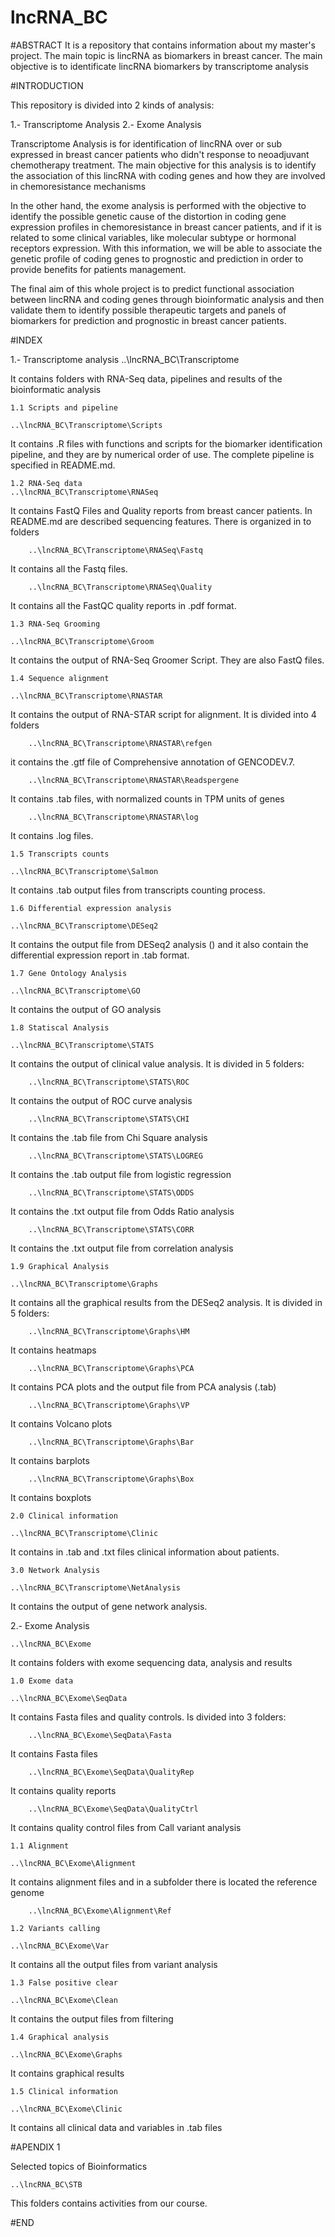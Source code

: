 # lncRNA_BC

#ABSTRACT
It is a repository that contains information about my master's project. The main topic is lincRNA as biomarkers in breast cancer. The main objective is to identificate lincRNA biomarkers by transcriptome analysis

#INTRODUCTION

This repository is divided into 2 kinds of analysis:

1.- Transcriptome Analysis
2.- Exome Analysis


Transcriptome Analysis is for identification of lincRNA over or sub expressed in breast cancer patients who didn't response to neoadjuvant chemotherapy treatment. The main objective for this analysis is to identify the association of this lincRNA with coding genes and how they are involved in chemoresistance mechanisms

In the other hand, the exome analysis is performed with the objective to identify the possible genetic cause of the distortion in coding gene expression profiles in chemoresistance in breast cancer patients, and if it is related to some clinical variables, like molecular subtype or hormonal receptors expression. With this information, we will be able to associate the genetic profile of coding genes to prognostic and prediction in order to provide benefits for patients management.

The final aim of this whole project is to predict functional association between lincRNA and coding genes through bioinformatic analysis and then validate them to identify possible therapeutic targets and panels of biomarkers for prediction and prognostic in breast cancer patients.

#INDEX

1.- Transcriptome analysis
	..\lncRNA_BC\Transcriptome

It contains folders with RNA-Seq data, pipelines and results of the bioinformatic analysis

	1.1 Scripts and pipeline

	..\lncRNA_BC\Transcriptome\Scripts

It contains .R files with functions and scripts for the biomarker identification pipeline, and they are by numerical order of use. The complete pipeline is specified in README.md.

	1.2 RNA-Seq data
	..\lncRNA_BC\Transcriptome\RNASeq

It contains FastQ Files and Quality reports from breast cancer patients. In README.md are described sequencing features. There is organized in to folders
		
		..\lncRNA_BC\Transcriptome\RNASeq\Fastq

It contains all the Fastq files.

		..\lncRNA_BC\Transcriptome\RNASeq\Quality

It contains all the FastQC quality reports in .pdf format.

	1.3 RNA-Seq Grooming

	..\lncRNA_BC\Transcriptome\Groom

It contains the output of RNA-Seq Groomer Script. They are also FastQ files.

	1.4 Sequence alignment

	..\lncRNA_BC\Transcriptome\RNASTAR

It contains the output of RNA-STAR script for alignment. It is divided into 4 folders

		..\lncRNA_BC\Transcriptome\RNASTAR\refgen

it contains the .gtf file of Comprehensive annotation of GENCODEV.7.

		..\lncRNA_BC\Transcriptome\RNASTAR\Readspergene

It contains .tab files, with normalized counts in TPM units of genes

		..\lncRNA_BC\Transcriptome\RNASTAR\log

It contains .log files.

	1.5 Transcripts counts

	..\lncRNA_BC\Transcriptome\Salmon

It contains .tab output files from transcripts counting process.

	1.6 Differential expression analysis

	..\lncRNA_BC\Transcriptome\DESeq2

It contains the output file from DESeq2 analysis () and it also contain the differential expression report in .tab format.

	1.7 Gene Ontology Analysis

	..\lncRNA_BC\Transcriptome\GO

It contains the output of GO analysis

	1.8 Statiscal Analysis

	..\lncRNA_BC\Transcriptome\STATS

It contains the output of clinical value analysis. It is divided in 5 folders:

		..\lncRNA_BC\Transcriptome\STATS\ROC

It contains the output of ROC curve analysis

		..\lncRNA_BC\Transcriptome\STATS\CHI

It contains the .tab file from Chi Square analysis

		..\lncRNA_BC\Transcriptome\STATS\LOGREG

It contains the .tab output file from logistic regression

		..\lncRNA_BC\Transcriptome\STATS\ODDS

It contains the .txt output file from Odds Ratio analysis

		..\lncRNA_BC\Transcriptome\STATS\CORR

It contains the .txt output file from correlation analysis

	1.9 Graphical Analysis

	..\lncRNA_BC\Transcriptome\Graphs

It contains all the graphical results from the DESeq2 analysis. It is divided in 5 folders:

		..\lncRNA_BC\Transcriptome\Graphs\HM

It contains heatmaps

		..\lncRNA_BC\Transcriptome\Graphs\PCA

It contains PCA plots and the output file from PCA analysis (.tab)

		..\lncRNA_BC\Transcriptome\Graphs\VP

It contains Volcano plots

		..\lncRNA_BC\Transcriptome\Graphs\Bar

It contains barplots

		..\lncRNA_BC\Transcriptome\Graphs\Box

It contains boxplots

	2.0 Clinical information

	..\lncRNA_BC\Transcriptome\Clinic

It contains in .tab and .txt files clinical information about patients.


	3.0 Network Analysis

	..\lncRNA_BC\Transcriptome\NetAnalysis

It contains the output of gene network analysis.

2.- Exome Analysis

	..\lncRNA_BC\Exome

It contains folders with exome sequencing data, analysis and results

	1.0 Exome data

	..\lncRNA_BC\Exome\SeqData

It contains Fasta files and quality controls. Is divided into 3 folders:

		..\lncRNA_BC\Exome\SeqData\Fasta

It contains Fasta files

		..\lncRNA_BC\Exome\SeqData\QualityRep

It contains quality reports

		..\lncRNA_BC\Exome\SeqData\QualityCtrl

It contains quality control files from Call variant analysis

	1.1 Alignment

	..\lncRNA_BC\Exome\Alignment

It contains alignment files and in a subfolder there is located the reference genome
		
		..\lncRNA_BC\Exome\Alignment\Ref

	1.2 Variants calling

	..\lncRNA_BC\Exome\Var

It contains all the output files from variant analysis

	1.3 False positive clear

	..\lncRNA_BC\Exome\Clean

It contains the output files from filtering

	1.4 Graphical analysis

	..\lncRNA_BC\Exome\Graphs

It contains graphical results

	1.5 Clinical information

	..\lncRNA_BC\Exome\Clinic

It contains all clinical data and variables in .tab files

#APENDIX 1

Selected topics of Bioinformatics

	..\lncRNA_BC\STB

This folders contains activities from our course.

#END

